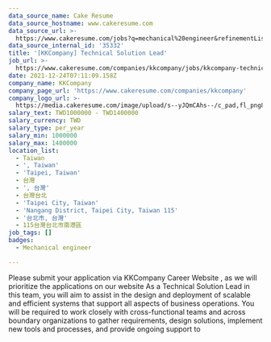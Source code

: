 ```yaml
---
data_source_name: Cake Resume
data_source_hostname: www.cakeresume.com
data_source_url: >-
  https://www.cakeresume.com/jobs?q=mechanical%20engineer&refinementList%5Blang_name%5D%5B0%5D=English&refinementList%5Bsalary_type%5D=per_year&range%5Bsalary_range%5D%5Bmin%5D=1000000&page=3
data_source_internal_id: '35332'
title: '[KKCompany] Technical Solution Lead'
job_url: >-
  https://www.cakeresume.com/companies/kkcompany/jobs/kkcompany-technical-solution-lead
date: 2021-12-24T07:11:09.158Z
company_name: KKCompany
company_page_url: 'https://www.cakeresume.com/companies/kkcompany'
company_logo_url: >-
  https://media.cakeresume.com/image/upload/s--yJQmCAhs--/c_pad,fl_png8,h_200,w_200/v1637561973/kxxyllrqxnxut3jg0vup.png
salary_text: TWD1000000 - TWD1400000
salary_currency: TWD
salary_type: per_year
salary_min: 1000000
salary_max: 1400000
location_list:
  - Taiwan
  - ', Taiwan'
  - 'Taipei, Taiwan'
  - 台灣
  - ', 台灣'
  - 台灣台北
  - 'Taipei City, Taiwan'
  - 'Nangang District, Taipei City, Taiwan 115'
  - '台北市, 台灣'
  - 115台灣台北市南港區
job_tags: []
badges:
  - Mechanical engineer

---
```


Please submit your application via KKCompany Career Website , as we will prioritize the applications on our website As a Technical Solution Lead in this team, you will aim to assist in the design and deployment of scalable and efficient systems that support all aspects of business operations. You will be required to work closely with cross-functional teams and across boundary organizations to gather requirements, design solutions, implement new tools and processes, and provide ongoing support to